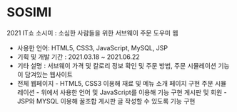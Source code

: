 # SOSIMI
2021 IT쇼 소시미 : 소심한 사람들을 위한 서브웨이 주문 도우미 웹

<ul>
  <li>
    사용한 언어: HTML5, CSS3, JavaScript, MySQL, JSP
  </li>
  <li>
    기획 및 개발 기간 : 2021.03.18 ~ 2021.06.22
  </li>
  <li>
    기타 설명 : 서브웨이 가격 및 칼로리 정보 확인 및 주문 방법, 주문 시뮬레이션 기능이 담겨있는 웹사이트
  </li>
  <li>
    전체 웹페이지 - HTML5, CSS3 이용해 재료 및 메뉴 소개 페이지 구현
    주문 시뮬레이션 - 위에서 사용한 언어 및 JavaScript를 이용해 기능 구현
    게시판 및 회원 - JSP와 MYSQL 이용해 꿀조합 게시판 글 작성할 수 있도록 기능 구현
  </li>
</ul>
 




